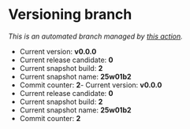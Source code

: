 # Versioning branch

*This is an automated branch managed by [this action](https://github.com/LunarisLib/actions/tree/master/Versioning).*

- Current version: **v0.0.0**
- Current release candidate: **0**
- Current snapshot build: **2**
- Current snapshot name: **25w01b2**
- Commit counter: **2**- Current version: **v0.0.0**
- Current release candidate: **0**
- Current snapshot build: **2**
- Current snapshot name: **25w01b2**
- Commit counter: **2**
